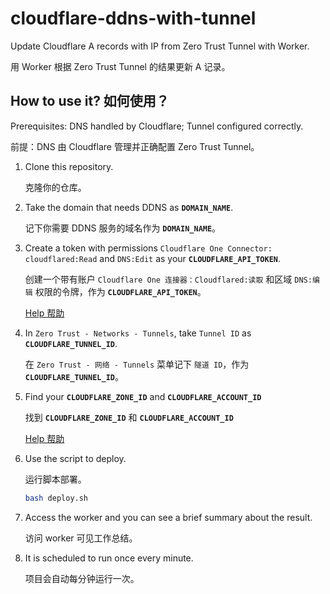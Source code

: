 # cloudflare-ddns-with-tunnel

Update Cloudflare A records with IP from Zero Trust Tunnel with Worker.

用 Worker 根据 Zero Trust Tunnel 的结果更新 A 记录。

## How to use it? 如何使用？

Prerequisites: DNS handled by Cloudflare; Tunnel configured correctly.

前提：DNS 由 Cloudflare 管理并正确配置 Zero Trust Tunnel。

1. Clone this repository.

   克隆你的仓库。

2. Take the domain that needs DDNS as **`DOMAIN_NAME`**.

   记下你需要 DDNS 服务的域名作为 **`DOMAIN_NAME`**。

3. Create a token with permissions `Cloudflare One Connector: cloudflared:Read` and `DNS:Edit` as your **`CLOUDFLARE_API_TOKEN`**.

   创建一个带有账户 `Cloudflare One 连接器：Cloudflared:读取` 和区域 `DNS:编辑` 权限的令牌，作为 **`CLOUDFLARE_API_TOKEN`**。

   [Help 帮助](https://dash.cloudflare.com/profile/api-tokens)

4. In `Zero Trust - Networks - Tunnels`, take `Tunnel ID` as **`CLOUDFLARE_TUNNEL_ID`**.

   在 `Zero Trust - 网络 - Tunnels` 菜单记下 `隧道 ID`，作为 **`CLOUDFLARE_TUNNEL_ID`**。

5. Find your **`CLOUDFLARE_ZONE_ID`** and **`CLOUDFLARE_ACCOUNT_ID`**

   找到 **`CLOUDFLARE_ZONE_ID`** 和 **`CLOUDFLARE_ACCOUNT_ID`**

   [Help 帮助](https://developers.cloudflare.com/fundamentals/setup/find-account-and-zone-ids)

6. Use the script to deploy.

   运行脚本部署。

   ```bash
   bash deploy.sh
   ```

7. Access the worker and you can see a brief summary about the result.

   访问 worker 可见工作总结。

8. It is scheduled to run once every minute.

   项目会自动每分钟运行一次。
